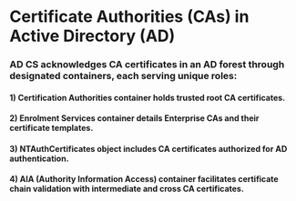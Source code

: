 # Certificate Authorities (CAs) in Active Directory (AD)

### AD CS acknowledges CA certificates in an AD forest through designated containers, each serving unique roles:

#### 1) Certification Authorities container holds trusted root CA certificates.

#### 2) Enrolment Services container details Enterprise CAs and their certificate templates.

#### 3) NTAuthCertificates object includes CA certificates authorized for AD authentication.

#### 4) AIA (Authority Information Access) container facilitates certificate chain validation with intermediate and cross CA certificates.

